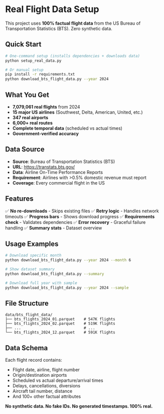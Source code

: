 # Real Flight Data Setup

This project uses **100% factual flight data** from the US Bureau of Transportation Statistics (BTS). Zero synthetic data.

## Quick Start

```bash
# One-command setup (installs dependencies + downloads data)
python setup_real_data.py

# Or manual setup
pip install -r requirements.txt
python download_bts_flight_data.py --year 2024
```

## What You Get

- **7,079,061 real flights** from 2024
- **15 major US airlines** (Southwest, Delta, American, United, etc.)
- **347 real airports**
- **6,000+ real routes**
- **Complete temporal data** (scheduled vs actual times)
- **Government-verified accuracy**

## Data Source

- **Source**: Bureau of Transportation Statistics (BTS)
- **URL**: https://transtats.bts.gov/
- **Data**: Airline On-Time Performance Reports
- **Requirement**: Airlines with >0.5% domestic revenue must report
- **Coverage**: Every commercial flight in the US

## Features

✅ **No re-downloads** - Skips existing files
✅ **Retry logic** - Handles network timeouts
✅ **Progress bars** - Shows download progress
✅ **Requirements check** - Validates dependencies
✅ **Error recovery** - Graceful failure handling
✅ **Summary stats** - Dataset overview

## Usage Examples

```bash
# Download specific month
python download_bts_flight_data.py --year 2024 --month 6

# Show dataset summary
python download_bts_flight_data.py --summary

# Download full year with sample
python download_bts_flight_data.py --year 2024 --sample
```

## File Structure

```
data/bts_flight_data/
├── bts_flights_2024_01.parquet    # 547K flights
├── bts_flights_2024_02.parquet    # 519K flights
├── ...                            # ...
└── bts_flights_2024_12.parquet    # 591K flights
```

## Data Schema

Each flight record contains:
- Flight date, airline, flight number
- Origin/destination airports
- Scheduled vs actual departure/arrival times
- Delays, cancellations, diversions
- Aircraft tail number, distance
- And 100+ other factual attributes

**No synthetic data. No fake IDs. No generated timestamps. 100% real.**
